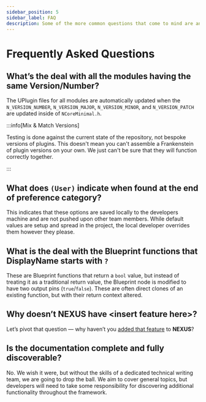 ```yaml
---
sidebar_position: 5
sidebar_label: FAQ
description: Some of the more common questions that come to mind are answered.
---
```


# Frequently Asked Questions

## What’s the deal with all the modules having the same Version/Number?

The UPlugin files for all modules are automatically updated when the `N_VERSION_NUMBER`, `N_VERSION_MAJOR`, `N_VERSION_MINOR`, and `N_VERSION_PATCH` are updated inside of `NCoreMinimal.h`.

:::info[Mix & Match Versions]

Testing is done against the current state of the repository, not bespoke versions of plugins. This doesn't mean you can't assemble a Frankenstein of plugin versions on your own. We just can't be sure that they will function correctly together.

:::

## What does `(User)` indicate when found at the end of preference category?

This indicates that these options are saved locally to the developers machine and are not pushed upon other team members. While default values are setup and spread in the project, the local developer overrides them however they please.

## What is the deal with the Blueprint functions that DisplayName starts with `?`

These are Blueprint functions that return a `bool` value, but instead of treating it as a traditional return value, the Blueprint node is modified to have two output pins (`true`/`false`). These are often direct clones of an existing function, but with their return context altered.

## Why doesn’t NEXUS have &lt;insert feature here&gt;?

Let’s pivot that question — why haven’t you [added that feature](/community/contributing/) to **NEXUS**?

## Is the documentation complete and fully discoverable?

No. We wish it were, but without the skills of a dedicated technical writing team, we are going to drop the ball. We aim to cover general topics, but developers will need to take some responsibility for discovering additional functionality throughout the framework.